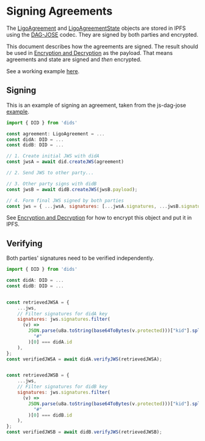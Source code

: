 # Signing Agreements
The [LigoAgreement](../01-Vocabulary/LigoAgreement.md) and [LigoAgreementState](../01-Vocabulary/LigoAgreementState.md) objects are stored in IPFS using the [DAG-JOSE](https://ipld.io/specs/codecs/dag-jose/spec/) codec. They are signed by both parties and encrypted.

This document describes how the agreements are signed. The result should be used in [Encryption and Decryption](Encryption%20and%20Decryption.md) as the payload. That means agreements and state are signed and _then_ encrypted.

See a working example [here](https://github.com/Ligo-Protocol/ts-ligo-vocab/blob/main/examples/signing.mjs).

## Signing
This is an example of signing an agreement, taken from the js-dag-jose [example](https://github.com/ceramicnetwork/js-did/tree/main/packages/dids#authentication-with-the-provider).

```javascript
import { DID } from 'dids'

const agreement: LigoAgreement = ...
const didA: DID = ...
const didB: DID = ...

// 1. Create initial JWS with didA
const jwsA = await did.createJWS(agreement)

// 2. Send JWS to other party...

// 3. Other party signs with didB
const jwsB = await didB.createJWS(jwsB.payload);

// 4. Form final JWS signed by both parties
const jws = { ...jwsA, signatures: [...jwsA.signatures, ...jwsB.signatures] };
```

See [Encryption and Decryption](Encryption%20and%20Decryption.md) for how to encrypt this object and put it in IPFS.

## Verifying
Both parties' signatures need to be verified independently.

```javascript
import { DID } from 'dids'

const didA: DID = ...
const didB: DID = ...


const retrievedJWSA = {
	...jws,
	// Filter signatures for didA key
	signatures: jws.signatures.filter(
	  (v) =>
		JSON.parse(u8a.toString(base64ToBytes(v.protected)))["kid"].split(
		  "#"
		)[0] === didA.id
	),
};
const verifiedJWSA = await didA.verifyJWS(retrievedJWSA);


const retrievedJWSB = {
	...jws,
	// Filter signatures for didB key
	signatures: jws.signatures.filter(
	  (v) =>
		JSON.parse(u8a.toString(base64ToBytes(v.protected)))["kid"].split(
		  "#"
		)[0] === didB.id
	),
};
const verifiedJWSB = await didB.verifyJWS(retrievedJWSB);
```